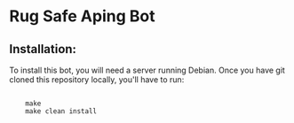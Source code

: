<h1>Rug Safe Aping Bot</h1>
<h2>Installation:</h2>
<p>To install this bot, you will need a server running Debian. Once you have git cloned this repository locally, you'll have to run:</p>
<code>
	make
	make clean install
</code>
